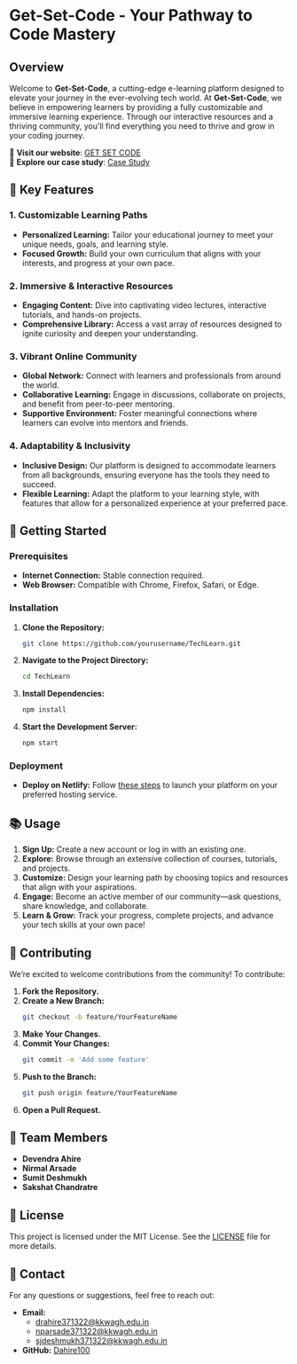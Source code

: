 # **Get-Set-Code - Your Pathway to Code Mastery**

## **Overview**

Welcome to **Get-Set-Code**, a cutting-edge e-learning platform designed to elevate your journey in the ever-evolving tech world. At **Get-Set-Code**, we believe in empowering learners by providing a fully customizable and immersive learning experience. Through our interactive resources and a thriving community, you'll find everything you need to thrive and grow in your coding journey.

🔗 **Visit our website**: [GET SET CODE](https://get-set-code.netlify.app/)  
📘 **Explore our case study**: [Case Study](https://online.flippingbook.com/view/1054584917/)

## **🚀 Key Features**

### 1. **Customizable Learning Paths**
- **Personalized Learning:** Tailor your educational journey to meet your unique needs, goals, and learning style.
- **Focused Growth:** Build your own curriculum that aligns with your interests, and progress at your own pace.

### 2. **Immersive & Interactive Resources**
- **Engaging Content:** Dive into captivating video lectures, interactive tutorials, and hands-on projects.
- **Comprehensive Library:** Access a vast array of resources designed to ignite curiosity and deepen your understanding.

### 3. **Vibrant Online Community**
- **Global Network:** Connect with learners and professionals from around the world.
- **Collaborative Learning:** Engage in discussions, collaborate on projects, and benefit from peer-to-peer mentoring.
- **Supportive Environment:** Foster meaningful connections where learners can evolve into mentors and friends.

### 4. **Adaptability & Inclusivity**
- **Inclusive Design:** Our platform is designed to accommodate learners from all backgrounds, ensuring everyone has the tools they need to succeed.
- **Flexible Learning:** Adapt the platform to your learning style, with features that allow for a personalized experience at your preferred pace.

## **🚀 Getting Started**

### **Prerequisites**
- **Internet Connection:** Stable connection required.
- **Web Browser:** Compatible with Chrome, Firefox, Safari, or Edge.

### **Installation**

1. **Clone the Repository:**
   ```bash
   git clone https://github.com/yourusername/TechLearn.git
   ```
2. **Navigate to the Project Directory:**
   ```bash
   cd TechLearn
   ```
3. **Install Dependencies:**
   ```bash
   npm install
   ```
4. **Start the Development Server:**
   ```bash
   npm start
   ```

### **Deployment**
- **Deploy on Netlify:** Follow [these steps](https://app.netlify.com/) to launch your platform on your preferred hosting service.

## **📚 Usage**

1. **Sign Up:** Create a new account or log in with an existing one.
2. **Explore:** Browse through an extensive collection of courses, tutorials, and projects.
3. **Customize:** Design your learning path by choosing topics and resources that align with your aspirations.
4. **Engage:** Become an active member of our community—ask questions, share knowledge, and collaborate.
5. **Learn & Grow:** Track your progress, complete projects, and advance your tech skills at your own pace!

## **🤝 Contributing**

We’re excited to welcome contributions from the community! To contribute:
1. **Fork the Repository.**
2. **Create a New Branch:**
   ```bash
   git checkout -b feature/YourFeatureName
   ```
3. **Make Your Changes.**
4. **Commit Your Changes:**
   ```bash
   git commit -m 'Add some feature'
   ```
5. **Push to the Branch:**
   ```bash
   git push origin feature/YourFeatureName
   ```
6. **Open a Pull Request.**

## **👥 Team Members**

- **Devendra Ahire**
- **Nirmal Arsade**
- **Sumit Deshmukh**
- **Sakshat Chandratre**

## **📜 License**

This project is licensed under the MIT License. See the [LICENSE](LICENSE) file for more details.

## **📧 Contact**

For any questions or suggestions, feel free to reach out:
- **Email:**
  - drahire371322@kkwagh.edu.in
  - nparsade371322@kkwagh.edu.in
  - sjdeshmukh371322@kkwagh.edu.in
- **GitHub:** [Dahire100](https://github.com/Dahire100)
